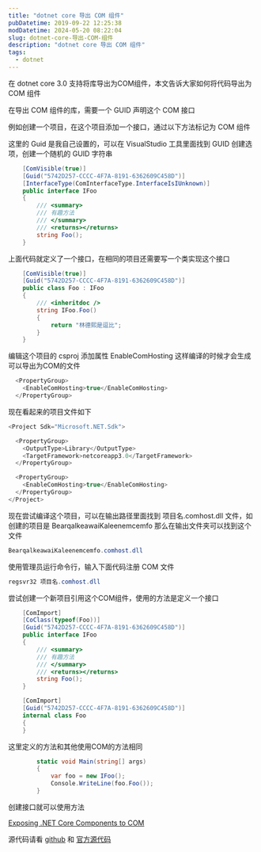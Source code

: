 ```yaml
---
title: "dotnet core 导出 COM 组件"
pubDatetime: 2019-09-22 12:25:38
modDatetime: 2024-05-20 08:22:04
slug: dotnet-core-导出-COM-组件
description: "dotnet core 导出 COM 组件"
tags:
  - dotnet
---
```





在 dotnet core 3.0 支持将库导出为COM组件，本文告诉大家如何将代码导出为 COM 组件

<!--more-->


<!-- CreateTime:2019/9/22 20:25:38 -->

<!-- csdn -->

在导出 COM 组件的库，需要一个 GUID 声明这个 COM 接口

例如创建一个项目，在这个项目添加一个接口，通过以下方法标记为 COM 组件

这里的 Guid 是我自己设置的，可以在 VisualStudio 工具里面找到 GUID 创建选项，创建一个随机的 GUID 字符串

```csharp
    [ComVisible(true)]
    [Guid("5742D257-CCCC-4F7A-8191-6362609C458D")]
    [InterfaceType(ComInterfaceType.InterfaceIsIUnknown)]
    public interface IFoo
    {
        /// <summary>
        /// 有趣方法
        /// </summary>
        /// <returns></returns>
        string Foo();
    }

```

上面代码就定义了一个接口，在相同的项目还需要写一个类实现这个接口

```csharp
    [ComVisible(true)]
    [Guid("5742D257-CCCC-4F7A-8191-6362609C458D")]
    public class Foo : IFoo
    {
        /// <inheritdoc />
        string IFoo.Foo()
        {
            return "林德熙是逗比";
        }
    }
```

编辑这个项目的 csproj 添加属性 EnableComHosting 这样编译的时候才会生成可以导出为COM的文件

```csharp
  <PropertyGroup>
    <EnableComHosting>true</EnableComHosting>
  </PropertyGroup>
```

现在看起来的项目文件如下

```csharp
<Project Sdk="Microsoft.NET.Sdk">

  <PropertyGroup>
    <OutputType>Library</OutputType>
    <TargetFramework>netcoreapp3.0</TargetFramework>
  </PropertyGroup>

  <PropertyGroup>
    <EnableComHosting>true</EnableComHosting>
  </PropertyGroup>
</Project>
```

现在尝试编译这个项目，可以在输出路径里面找到 项目名.comhost.dll 文件，如创建的项目是 BearqalkeawaiKaleenemcemfo 那么在输出文件夹可以找到这个文件

```csharp
BearqalkeawaiKaleenemcemfo.comhost.dll
```

使用管理员运行命令行，输入下面代码注册 COM 文件

```csharp
regsvr32 项目名.comhost.dll
```

尝试创建一个新项目引用这个COM组件，使用的方法是定义一个接口

```csharp
    [ComImport]
    [CoClass(typeof(Foo))]
    [Guid("5742D257-CCCC-4F7A-8191-6362609C458D")]
    public interface IFoo
    {
        /// <summary>
        /// 有趣方法
        /// </summary>
        /// <returns></returns>
        string Foo();
    }

    [ComImport]
    [Guid("5742D257-CCCC-4F7A-8191-6362609C458D")]
    internal class Foo
    {
    }
```

这里定义的方法和其他使用COM的方法相同

```csharp
        static void Main(string[] args)
        {
            var foo = new IFoo();
            Console.WriteLine(foo.Foo());
        }
```

创建接口就可以使用方法

[Exposing .NET Core Components to COM](https://docs.microsoft.com/en-us/dotnet/core/native-interop/expose-components-to-com )

源代码请看 [github](https://github.com/lindexi/lindexi_gd/tree/de3c493051f15be07c4327e797d081c6869c6f93/BearqalkeawaiKaleenemcemfo) 和 [官方源代码](https://github.com/dotnet/samples/tree/master/core/extensions/COMServerDemo) 

